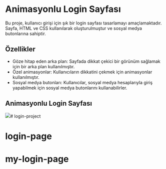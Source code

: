 # Animasyonlu Login Sayfası

Bu proje, kullanıcı girişi için şık bir login sayfası tasarlamayı amaçlamaktadır. Sayfa, HTML ve CSS kullanılarak oluşturulmuştur ve sosyal medya butonlarına sahiptir.

## Özellikler

- Göze hitap eden arka plan: Sayfada dikkat çekici bir görünüm sağlamak için bir arka plan kullanılmıştır.
- Özel animasyonlar: Kullanıcıların dikkatini çekmek için animasyonlar kullanılmıştır.
- Sosyal medya butonları: Kullanıcılar, sosyal medya hesaplarıyla giriş yapabilmek için sosyal medya butonlarını kullanabilirler.

## Animasyonlu Login Sayfası
![](login.gif)# login-project
# login-page
# my-login-page
